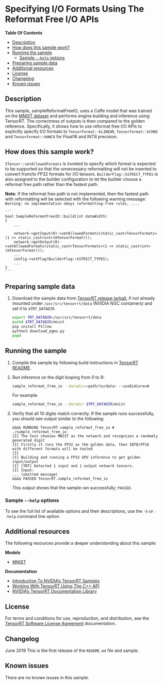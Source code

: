 # Specifying I/O Formats Using The Reformat Free I/O APIs


**Table Of Contents**
- [Description](#description)
- [How does this sample work?](#how-does-this-sample-work)
- [Running the sample](#running-the-sample)
	* [Sample `--help` options](#sample-help-options)
- [Preparing sample data](#preparing-sample-data)
- [Additional resources](#additional-resources)
- [License](#license)
- [Changelog](#changelog)
- [Known issues](#known-issues)

## Description

This sample, sampleReformatFreeIO, uses a Caffe model that was trained on the [MNIST dataset](https://github.com/NVIDIA/DIGITS/blob/master/docs/GettingStarted.md) and performs engine building and inference using TensorRT. The correctness of outputs is then compared to the golden reference. Specifically, it shows how to use reformat free I/O APIs to explicitly specify I/O formats to `TensorFormat::kLINEAR`, `TensorFormat::kCHW2` and `TensorFormat::kHWC8` for Float16 and INT8 precision.

## How does this sample work?

`ITensor::setAllowedFormats` is invoked to specify which format is expected to be supported so that the unnecessary reformatting will not be inserted to convert from/to FP32 formats for I/O tensors. `BuilderFlag::kSTRICT_TYPES` is also assigned to the builder configuration to let the builder choose a reformat free path rather than the fastest path.

**Note:** If the reformat free path is not implemented, then the fastest path with reformatting will be selected with the following warning message:
`Warning: no implementation obeys reformatting-free rules, ....`

	```
	bool SampleReformatFreeIO::build(int dataWidth)
	{
		...

		network->getInput(0)->setAllowedFormats(static_cast<TensorFormats>(1 << static_cast<int>(mTensorFormat)));
		network->getOutput(0)->setAllowedFormats(static_cast<TensorFormats>(1 << static_cast<int>(mTensorFormat)));
		...
		config->setFlag(BuilderFlag::kSTRICT_TYPES);
		...
	}
	```

## Preparing sample data

1. Download the sample data from [TensorRT release tarball](https://developer.nvidia.com/nvidia-tensorrt-download#), if not already mounted under `/usr/src/tensorrt/data` (NVIDIA NGC containers) and set it to `$TRT_DATADIR`.
    ```bash
    export TRT_DATADIR=/usr/src/tensorrt/data
    pushd $TRT_DATADIR/mnist
    pip install Pillow
    python3 download_pgms.py
    popd
    ```

## Running the sample

1. Compile the sample by following build instructions in [TensorRT README](https://github.com/NVIDIA/TensorRT/).

2.  Run inference on the digit looping from 0 to 9:
    ```bash
    sample_reformat_free_io --datadir=<path/to/data> --useDLACore=N
    ```

    For example:
    ```bash
    sample_reformat_free_io --datadir $TRT_DATADIR/mnist
    ```

3.  Verify that all 10 digits match correctly. If the sample runs successfully, you should see output similar to the following:
	```
	&&&& RUNNING TensorRT.sample_reformat_free_io # ./sample_reformat_free_io
	[I] The test chooses MNIST as the network and recognizes a randomly generated digit
	[I] Firstly it runs the FP32 as the golden data, then INT8/FP16 with different formats will be tested
	[I]
	[I] Building and running a FP32 GPU inference to get golden input/output
	[I] [TRT] Detected 1 input and 1 output network tensors.
	[I] Input:
	... (omitted message)
	&&&& PASSED TensorRT.sample_reformat_free_io
	```
	This output shows that the sample ran successfully; `PASSED`.


### Sample `--help` options

To see the full list of available options and their descriptions, use the `-h` or `--help` command line option.


## Additional resources

The following resources provide a deeper understanding about this sample:

**Models**
- [MNIST](https://keras.io/datasets/#mnist-database-of-handwritten-digits)

**Documentation**
- [Introduction To NVIDIA’s TensorRT Samples](https://docs.nvidia.com/deeplearning/sdk/tensorrt-sample-support-guide/index.html#samples)
- [Working With TensorRT Using The C++ API](https://docs.nvidia.com/deeplearning/sdk/tensorrt-developer-guide/index.html#c_topics)
- [NVIDIA’s TensorRT Documentation Library](https://docs.nvidia.com/deeplearning/sdk/tensorrt-archived/index.html)

## License

For terms and conditions for use, reproduction, and distribution, see the [TensorRT Software License Agreement](https://docs.nvidia.com/deeplearning/sdk/tensorrt-sla/index.html) documentation.


## Changelog

June 2019
This is the first release of the `README.md` file and sample.


## Known issues

There are no known issues in this sample.
